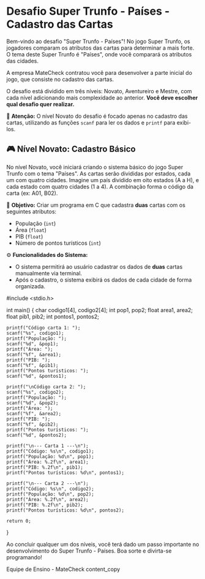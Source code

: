 # Desafio Super Trunfo - Países - Cadastro das Cartas

Bem-vindo ao desafio "Super Trunfo - Países"! No jogo Super Trunfo, os jogadores comparam os atributos das cartas para determinar a mais forte. O tema deste Super Trunfo é "Países", onde você comparará os atributos das cidades.

A empresa MateCheck contratou você para desenvolver a parte inicial do jogo, que consiste no cadastro das cartas.

O desafio está dividido em três níveis: Novato, Aventureiro e Mestre, com cada nível adicionando mais complexidade ao anterior.  **Você deve escolher qual desafio quer realizar.**

🚨 **Atenção:** O nível Novato do desafio é focado apenas no cadastro das cartas, utilizando as funções `scanf` para ler os dados e `printf` para exibi-los.

## 🎮 Nível Novato: Cadastro Básico

No nível Novato, você iniciará criando o sistema básico do jogo Super Trunfo com o tema "Países". As cartas serão divididas por estados, cada um com quatro cidades.  Imagine um país dividido em oito estados (A a H), e cada estado com quatro cidades (1 a 4).  A combinação forma o código da carta (ex: A01, B02).

🚩 **Objetivo:** Criar um programa em C que cadastra **duas** cartas com os seguintes atributos:

*   População (`int`)
*   Área (`float`)
*   PIB (`float`)
*   Número de pontos turísticos (`int`)

⚙️ **Funcionalidades do Sistema:**

*   O sistema permitirá ao usuário cadastrar os dados de **duas** cartas manualmente via terminal.
*   Após o cadastro, o sistema exibirá os dados de cada cidade de forma organizada.

 #include <stdio.h>

int main() {
    char codigo1[4], codigo2[4];
    int pop1, pop2;
    float area1, area2;
    float pib1, pib2;
    int pontos1, pontos2;

    printf("Código carta 1: ");
    scanf("%s", codigo1);
    printf("População: ");
    scanf("%d", &pop1);
    printf("Área: ");
    scanf("%f", &area1);
    printf("PIB: ");
    scanf("%f", &pib1);
    printf("Pontos turísticos: ");
    scanf("%d", &pontos1);

    printf("\nCódigo carta 2: ");
    scanf("%s", codigo2);
    printf("População: ");
    scanf("%d", &pop2);
    printf("Área: ");
    scanf("%f", &area2);
    printf("PIB: ");
    scanf("%f", &pib2);
    printf("Pontos turísticos: ");
    scanf("%d", &pontos2);

    printf("\n--- Carta 1 ---\n");
    printf("Código: %s\n", codigo1);
    printf("População: %d\n", pop1);
    printf("Área: %.2f\n", area1);
    printf("PIB: %.2f\n", pib1);
    printf("Pontos turísticos: %d\n", pontos1);

    printf("\n--- Carta 2 ---\n");
    printf("Código: %s\n", codigo2);
    printf("População: %d\n", pop2);
    printf("Área: %.2f\n", area2);
    printf("PIB: %.2f\n", pib2);
    printf("Pontos turísticos: %d\n", pontos2);

    return 0;
}



Ao concluir qualquer um dos níveis, você terá dado um passo importante no desenvolvimento do Super Trunfo - Países. Boa sorte e divirta-se programando!

Equipe de Ensino - MateCheck
content_copy
